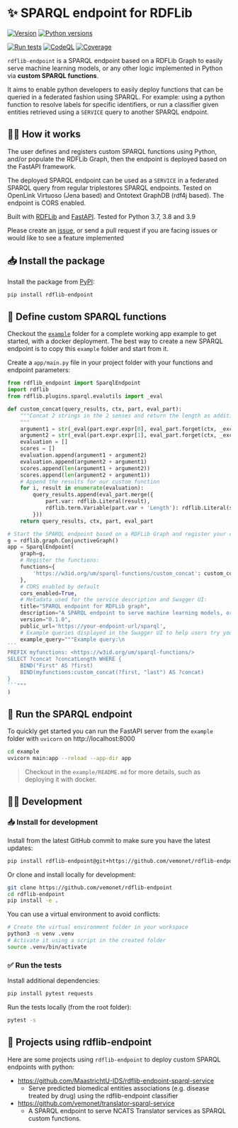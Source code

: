 # ✨ SPARQL endpoint for RDFLib

[![Version](https://img.shields.io/pypi/v/rdflib-endpoint)](https://pypi.org/project/rdflib-endpoint) [![Python versions](https://img.shields.io/pypi/pyversions/rdflib-endpoint)](https://pypi.org/project/rdflib-endpoint)

[![Run tests](https://github.com/vemonet/rdflib-endpoint/actions/workflows/run-tests.yml/badge.svg)](https://github.com/vemonet/rdflib-endpoint/actions/workflows/run-tests.yml) [![CodeQL](https://github.com/vemonet/rdflib-endpoint/actions/workflows/codeql-analysis.yml/badge.svg)](https://github.com/vemonet/rdflib-endpoint/actions/workflows/codeql-analysis.yml) [![Coverage](https://sonarcloud.io/api/project_badges/measure?project=vemonet_rdflib-endpoint&metric=coverage)](https://sonarcloud.io/dashboard?id=vemonet_rdflib-endpoint)

`rdflib-endpoint`  is a SPARQL endpoint based on a RDFLib Graph to easily serve machine learning models, or any other logic implemented in Python via **custom SPARQL functions**. 

It aims to enable python developers to easily deploy functions that can be queried in a federated fashion using SPARQL. For example: using a python function to resolve labels for specific identifiers, or run a classifier given entities retrieved using a `SERVICE` query to another SPARQL endpoint.

## 🧑‍🏫 How it works

The user defines and registers custom SPARQL functions using Python, and/or populate the RDFLib Graph, then the endpoint is deployed based on the FastAPI framework. 

The deployed SPARQL endpoint can be used as a `SERVICE` in a federated SPARQL query from regular triplestores SPARQL endpoints. Tested on OpenLink Virtuoso (Jena based) and Ontotext GraphDB (rdf4j based). The endpoint is CORS enabled.

Built with [RDFLib](https://github.com/RDFLib/rdflib) and [FastAPI](https://fastapi.tiangolo.com/). Tested for Python 3.7, 3.8 and 3.9

Please create an [issue](/issues), or send a pull request if you are facing issues or would like to see a feature implemented

## 📥 Install the package

Install the package from [PyPI](https://pypi.org/project/rdflib-endpoint/):

```bash
pip install rdflib-endpoint
```

## 🐍  Define custom SPARQL functions

Checkout the [`example`](https://github.com/vemonet/rdflib-endpoint/tree/main/example) folder for a complete working app example to get started, with a docker deployment. The best way to create a new SPARQL endpoint is to copy this `example` folder and start from it.

Create a `app/main.py` file in your project folder with your functions and endpoint parameters:

````python
from rdflib_endpoint import SparqlEndpoint
import rdflib
from rdflib.plugins.sparql.evalutils import _eval

def custom_concat(query_results, ctx, part, eval_part):
    """Concat 2 strings in the 2 senses and return the length as additional Length variable
    """
    argument1 = str(_eval(part.expr.expr[0], eval_part.forget(ctx, _except=part.expr._vars)))
    argument2 = str(_eval(part.expr.expr[1], eval_part.forget(ctx, _except=part.expr._vars)))
    evaluation = []
    scores = []
    evaluation.append(argument1 + argument2)
    evaluation.append(argument2 + argument1)
    scores.append(len(argument1 + argument2))
    scores.append(len(argument2 + argument1))
    # Append the results for our custom function
    for i, result in enumerate(evaluation):
        query_results.append(eval_part.merge({
            part.var: rdflib.Literal(result), 
            rdflib.term.Variable(part.var + 'Length'): rdflib.Literal(scores[i])
        }))
    return query_results, ctx, part, eval_part

# Start the SPARQL endpoint based on a RDFLib Graph and register your custom functions
g = rdflib.graph.ConjunctiveGraph()
app = SparqlEndpoint(
    graph=g,
    # Register the functions:
    functions={
        'https://w3id.org/um/sparql-functions/custom_concat': custom_concat
    },
    # CORS enabled by default
    cors_enabled=True,
    # Metadata used for the service description and Swagger UI:
    title="SPARQL endpoint for RDFLib graph", 
    description="A SPARQL endpoint to serve machine learning models, or any other logic implemented in Python. \n[Source code](https://github.com/vemonet/rdflib-endpoint)",
    version="0.1.0",
    public_url='https://your-endpoint-url/sparql',
    # Example queries displayed in the Swagger UI to help users try your function
    example_query="""Example query:\n
```
PREFIX myfunctions: <https://w3id.org/um/sparql-functions/>
SELECT ?concat ?concatLength WHERE {
    BIND("First" AS ?first)
    BIND(myfunctions:custom_concat(?first, "last") AS ?concat)
}
```"""
)
````

## 🦄 Run the SPARQL endpoint

To quickly get started you can run the FastAPI server from the `example` folder with `uvicorn` on http://localhost:8000 

```bash
cd example
uvicorn main:app --reload --app-dir app
```

> Checkout in the `example/README.md` for more details, such as deploying it with docker.

## 🧑‍💻 Development

### 📥 Install for development

Install from the latest GitHub commit to make sure you have the latest updates:

```bash
pip install rdflib-endpoint@git+https://github.com/vemonet/rdflib-endpoint@main
```

Or clone and install locally for development:

```bash
git clone https://github.com/vemonet/rdflib-endpoint
cd rdflib-endpoint
pip install -e .
```

You can use a virtual environment to avoid conflicts:

```bash
# Create the virtual environment folder in your workspace
python3 -m venv .venv
# Activate it using a script in the created folder
source .venv/bin/activate
```

### ✅️ Run the tests

Install additional dependencies:

```bash
pip install pytest requests
```

Run the tests locally (from the root folder):

```bash
pytest -s
```

## 📂 Projects using rdflib-endpoint

Here are some projects using `rdflib-endpoint` to deploy custom SPARQL endpoints with python:

* https://github.com/MaastrichtU-IDS/rdflib-endpoint-sparql-service
  * Serve predicted biomedical entities associations (e.g. disease treated by drug) using the rdflib-endpoint classifier
* https://github.com/vemonet/translator-sparql-service
  * A SPARQL endpoint to serve NCATS Translator services as SPARQL custom functions.

